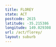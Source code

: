 ```yaml
---
title: FLOREY
state: ACT
postcode: 2615
latitude: -35.215386
longitude: 149.029308
url: /act/florey/
layout: suburb
---
```

